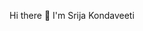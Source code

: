  Hi there 👋 I'm Srija Kondaveeti

<!--
**srijakon/SrijaKon** is a ✨ _special_ ✨ repository because its `README.md` (this file) appears on your GitHub profile
